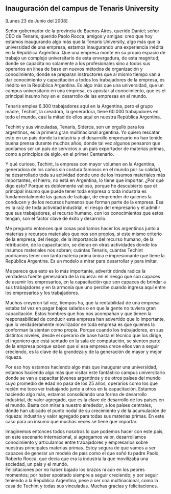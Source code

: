 Inauguración del campus de Tenaris University
---------------------------------------------

[Lunes 23 de Junio del 2008]

Señor gobernador de la provincia de Buenos Aires, querido Daniel; señor
CEO de Tenaris, querido Paolo Rocca; amigos y amigas: creo que hoy
estamos inaugurando algo más que la Tenaris University, algo más que la
universidad de una empresa, estamos inaugurando una experiencia inédita
en la República Argentina. Que una empresa monte en su propio espacio de
trabajo un complejo universitario de esta envergadura, de esta magnitud,
donde se capacita no solamente a los profesionales sino a todos sus
operarios en línea de base en nuevos métodos de organización y
conocimiento, donde se preparan instructores que al mismo tiempo van a
dar conocimiento y capacitación a todos los trabajadores de la empresa,
es inédito en la República Argentina. Es algo más que una universidad,
que un campus universitario en una empresa, es apostar al conocimiento,
que es el principal insumo hoy en el desarrollo de las empresas en el
mundo.

Tenaris emplea 6.300 trabajadores aquí en la Argentina, pero el grupo
madre, Techint, la creadora, la generadora, tiene 60.000 trabajadores en
todo el mundo, casi la mitad de ellos aquí en nuestra República
Argentina.

Techint y sus vinculadas, Tenaris, Siderca, son un orgullo para los
argentinos, es la primera gran multinacional argentina. Yo quiero
rescatar esto en un país donde la industria y el desarrollo empresario
no han tenido buena prensa durante muchos años, donde tal vez algunos
pensaron que podíamos ser un país de servicios o un país exportador de
materias primas, como a principios de siglo, en el primer Centenario.

Y qué curioso, Techint, la empresa con mayor volumen en la Argentina,
generadora de los caños sin costura famosos en el mundo por su calidad,
ha desarrollado toda su actividad donde uno de los insumos materiales
más importantes, el hierro, no está en Argentina, lo tiene que importar.
¿Por qué digo esto? Porque es doblemente valioso, porque he descubierto
que el principal insumo que puede tener toda empresa o toda industria es
fundamentalmente las ganas de trabajar, de emprender de quienes la
conducen y de los recursos humanos que forman parte de la empresa. Esa
es la raíz de toda actividad industrial, el riesgo del empresario y el
admitir que sus trabajadores, el recurso humano, con los conocimientos
que estos tengan, son el factor clave de éxito y desarrollo.

Me pregunto entonces qué cosas podríamos hacer los argentinos junto a
materias y recursos materiales que nos son propios, si este mismo
criterio de la empresa, del riesgo, de la importancia del recurso
humano, de la retribución, de la capacitación, se dieran en otras
actividades donde los insumos materiales nos sobran; cuántas Tenaris,
cuántas Techint podríamos tener con tanta materia prima única e
impresionante que tiene la República Argentina. Es un modelo a mirar
para desarrollar y para imitar.

Me parece que esto es lo más importante, advertir dónde radica la
verdadera fuente generadora de la riqueza: en el riesgo que son capaces
de asumir los empresarios, en la capacitación que son capaces de brindar
a sus trabajadores y en la armonía que uno percibe cuando ingresa aquí
entre los empresarios y los trabajadores.

Muchos creyeron tal vez, tiempos ha, que la rentabilidad de una empresa
estaba tal vez en pagar bajos salarios o en que la gente no tuviera gran
capacitación. Estos hombres que hoy nos acompañan y que tienen la
responsabilidad de conducir esta empresa han advertido que lo
importante, que lo verdaderamente movilizador en toda empresa es que
quienes la conforman la sientan como propia. Porque cuando los
trabajadores, en sus distintos niveles, desde el operario de base hasta
el técnico que los dirige, el ingeniero que está sentado en la sala de
computación, se sienten parte de la empresa porque saben que si esa
empresa crece ellos van a seguir creciendo, es la clave de la grandeza y
de la generación de mayor y mejor riqueza.

Por eso hoy estamos haciendo algo más que inaugurar una universidad,
estamos haciendo algo más que visitar este fantástico campus
universitario donde se van a capacitar jóvenes argentinos y de otros
países del mundo cuyo promedio de edad no pasa de los 25 años, operarios
como los que recién me toco ver trabajando junto a otros en la
capacitación. Estamos haciendo algo más, estamos consolidando una forma
de desarrollo industrial, de valor agregado, que es la clave de
desarrollo de los países en el mundo. Basta con mirar a nuestro
alrededor, a los países centrales, dónde han ubicado el punto nodal de
su crecimiento y de la acumulación de riqueza: industria y valor
agregado para todas sus materias primas. En este caso para un insumo que
muchas veces se tiene que importar.

Imaginemos entonces todos nosotros lo que podemos hacer con este país,
en este escenario internacional, si agregamos valor, desarrollamos
conocimiento y articulamos entre trabajadores y empresarios sobre
nuestras principales materias primas. Estoy segura de que vamos a ser
capaces de generar un modelo de país como el que soñó tu padre Paolo,
Roberto Rocca, que decía que era la industria la que movilizaba una
sociedad, un país y el mundo.\
 Felicitaciones por no haber bajado los brazos ni aún en los peores
momentos; por haber apostado siempre a seguir creciendo; y por seguir
teniendo a la República Argentina, pese a ser una multinacional, como la
casa de Techint y todas sus vinculadas. Muchas gracias y felicitaciones.

 

 

 

